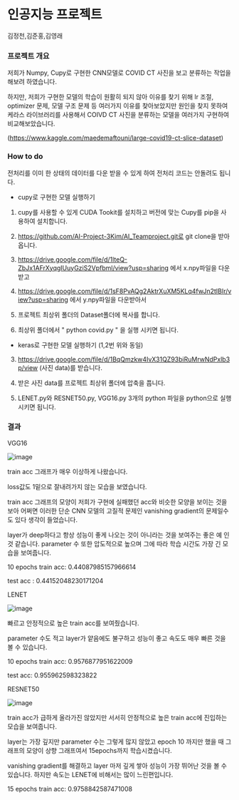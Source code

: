 # 인공지능 프로젝트

김정천,김준홍,김영래
### 프로젝트 개요
저희가 Numpy, Cupy로 구현한 CNN모델로 COVID CT 사진을 보고 분류하는 작업을 해보려 하였습니다.

하지만, 저희가 구현한 모델의 학습이 원활히 되지 않아 이유를 찾기 위해 lr 조절, optimizer 문제, 모델 구조 문제 등 여러가지 이유를 찾아보았지만 원인을 찾지 못하여 케라스 라이브러리를 사용해서 COIVD CT 사진을 분류하는 모델을 여러가지 구현하여 비교해보았습니다.

(https://www.kaggle.com/maedemaftouni/large-covid19-ct-slice-dataset)

### How to do
전처리를 이미 한 상태의 데이터를 다운 받을 수 있게 하여 전처리 코드는 안돌려도 됩니다.

- cupy로 구현한 모델 실행하기

1. cupy를 사용할 수 있게 CUDA Tookit를 설치하고 버전에 맞는 Cupy를 pip을 사용하여 설치합니다.

2. https://github.com/AI-Project-3Kim/AI_Teamproject.git로 git clone을 받아옵니다.

3. https://drive.google.com/file/d/1lteQ-ZbJx1AFrXyqgIUuyGziS2Vpfbml/view?usp=sharing 에서 x.npy파일을 다운 받고

4. https://drive.google.com/file/d/1sF8PvAQg2AktrXuXM5KLq4fwJn2tIBIr/view?usp=sharing 에서 y.npy파일을 다운받아서

5. 프로젝트 최상위 폴더의 Dataset폴더에 복사를 합니다.

6. 최상위 폴더에서 " python covid.py " 을 실행 시키면 됩니다.


- keras로 구현한 모델 실행하기 (1,2번 위와 동일)

3. https://drive.google.com/file/d/1BqQmzkw4IvX31QZ93biRuMrwNdPxlb3p/view (사진 data)를 받습니다.

4. 받은 사진 data를 프로젝트 최상위 폴더에 압축을 풉니다.

5. LENET.py와 RESNET50.py, VGG16.py 3개의 python 파일을 python으로 실행시키면 됩니다.

### 결과

VGG16

![image](https://user-images.githubusercontent.com/30318926/120109400-3f8dff80-c1a4-11eb-9edd-a724fe89a330.png)

train acc 그래프가 매우 이상하게 나왔습니다.

loss값도 1밑으로 잘내려가지 않는 모습을 보였습니다.

train acc 그래프의 모양이 저희가 구현에 실패했던 acc와 비슷한 모양을 보이는 것을 보아 어쩌면 이러한 단순 CNN 모델의 고질적 문제인 vanishing gradient의 문제일수도 있다 생각이 들었습니다.

layer가 deep하다고 항상 성능이 좋게 나오는 것이 아니라는 것을 보여주는 좋은 예 인 것 같습니다. parameter 수 또한 압도적으로 높으며 그에 따라 학습 시간도 가장 긴 모습을 보여줍니다.

10 epochs train acc: 0.44087985157966614

test acc : 0.44152048230171204

LENET

![image](https://user-images.githubusercontent.com/30318926/120109502-a7dce100-c1a4-11eb-941c-cd14ef857e08.png)

빠르고 안정적으로 높은 train acc를 보여줬습니다. 

parameter 수도 적고 layer가 얕음에도 불구하고 성능이 좋고 속도도 매우 빠른 것을 볼 수 있습니다.

10 epochs train acc: 0.9576877951622009

test acc: 0.955962598323822

RESNET50

![image](https://user-images.githubusercontent.com/30318926/120109508-ae6b5880-c1a4-11eb-9435-e5e93e97f746.png)

train acc가 급하게 올라가진 않았지만 서서히 안정적으로 높은 train acc에 진입하는 모습을 보여줍니다.

layer는 가장 깊지만 parameter 수는 그렇게 많지 않았고 epoch 10 까지만 했을 때 그래프의 모양이 상향 그래프여서 15epochs까지 학습시켰습니다.

vanishing gradient를 해결하고 layer 마저 깊게 쌓아 성능이 가장 뛰어난 것을 볼 수 있습니다. 하지만 속도는 LENET에 비해서는 많이 느린편입니다.

15 epochs train acc: 0.9758842587471008

